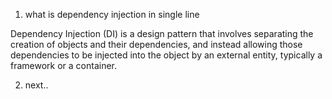 1. what is dependency injection in single line

Dependency Injection (DI) is a design pattern that involves separating the creation of objects and their dependencies, and instead allowing those dependencies to be injected into the object by an external entity, typically a framework or a container.

2. next..